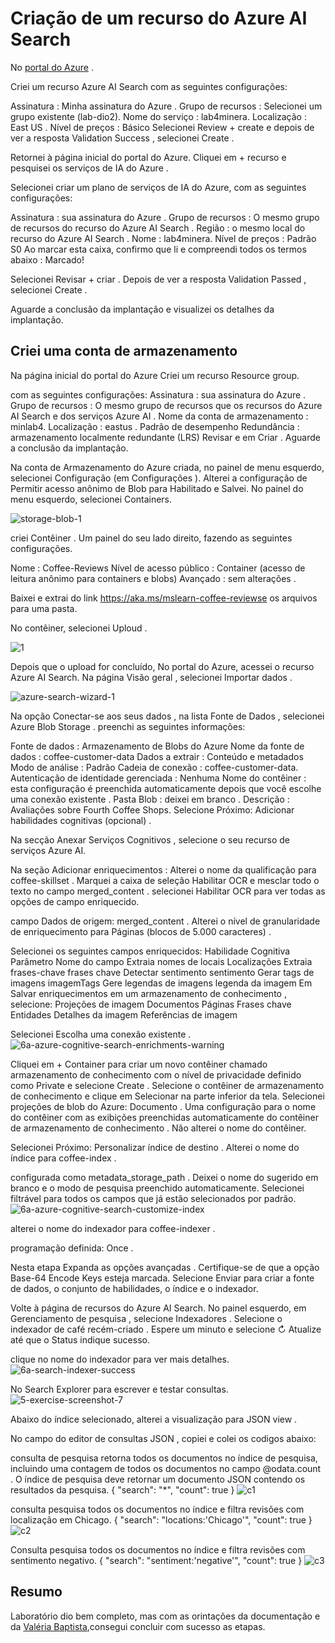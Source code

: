 # Criação de um recurso do Azure AI Search

No [portal do Azure](https://portal.azure.com/#home) .

Criei um recurso Azure AI Search com as seguintes configurações:

Assinatura : Minha assinatura do Azure .
Grupo de recursos : Selecionei um grupo existente (lab-dio2).
Nome do serviço : lab4minera.
Localização : East US .
Nível de preços : Básico
Selecionei Review + create e depois de ver a resposta Validation Success , selecionei Create .

Retornei à página inicial do portal do Azure. 
Cliquei em + recurso e pesquisei os serviços de IA do Azure . 

Selecionei criar um plano de serviços de IA do Azure, com as seguintes configurações:

Assinatura : sua assinatura do Azure .
Grupo de recursos : O mesmo grupo de recursos do recurso do Azure AI Search .
Região : o mesmo local do recurso do Azure AI Search .
Nome : lab4minera.
Nível de preços : Padrão S0
Ao marcar esta caixa, confirmo que li e compreendi todos os termos abaixo : Marcado!

Selecionei Revisar + criar . Depois de ver a resposta Validation Passed , selecionei Create .

Aguarde a conclusão da implantação e visualizei os detalhes da implantação.

## Criei uma conta de armazenamento

Na página inicial do portal do Azure Criei um recurso Resource group.

com as seguintes configurações:
Assinatura : sua assinatura do Azure .
Grupo de recursos : O mesmo grupo de recursos que os recursos do Azure AI Search e dos serviços Azure AI .
Nome da conta de armazenamento : minlab4.
Localização : eastus .
Padrão de desempenho
Redundância : armazenamento localmente redundante (LRS)
Revisar e em Criar . Aguarde a conclusão da implantação.

Na conta de Armazenamento do Azure criada, no painel de menu esquerdo, selecionei Configuração (em Configurações ).
Alterei a configuração de Permitir acesso anônimo de Blob para Habilitado e Salvei.
No painel do menu esquerdo, selecionei Containers.

![storage-blob-1](https://github.com/manoelasilva/lab4dio/assets/50303832/e128c7f9-a90d-42cf-bcfb-246257934e7b)

criei Contêiner . Um painel do seu lado direito, fazendo as seguintes configurações. 

Nome : Coffee-Reviews
Nível de acesso público : Container (acesso de leitura anônimo para containers e blobs)
Avançado : sem alterações .

Baixei e extrai do link https://aka.ms/mslearn-coffee-reviewse os arquivos para uma pasta.

No contêiner, selecionei Uploud .

![1](https://github.com/manoelasilva/lab4dio/assets/50303832/243291eb-35c6-4fe7-98ef-2e7660b64fe3)


Depois que o upload for concluído, No portal do Azure, acessei o recurso Azure AI Search. Na página Visão geral , selecionei Importar dados .

![azure-search-wizard-1](https://github.com/manoelasilva/lab4dio/assets/50303832/049bc62b-86d9-4abe-a953-91d62dc6fdf0)

Na opção Conectar-se aos seus dados , na lista Fonte de Dados , selecionei Azure Blob Storage . preenchi as seguintes informações:

Fonte de dados : Armazenamento de Blobs do Azure
Nome da fonte de dados : coffee-customer-data
Dados a extrair : Conteúdo e metadados
Modo de análise : Padrão
Cadeia de conexão : coffee-customer-data.
Autenticação de identidade gerenciada : Nenhuma
Nome do contêiner : esta configuração é preenchida automaticamente depois que você escolhe uma conexão existente .
Pasta Blob : deixei em branco .
Descrição : Avaliações sobre Fourth Coffee Shops.
Selecione Próximo: Adicionar habilidades cognitivas (opcional) .

Na secção Anexar Serviços Cognitivos , selecione o seu recurso de serviços Azure AI.

Na seção Adicionar enriquecimentos :
Alterei o nome da qualificação para coffee-skillset .
Marquei a caixa de seleção Habilitar OCR e mesclar todo o texto no campo merged_content .
selecionei Habilitar OCR para ver todas as opções de campo enriquecido.

campo Dados de origem: merged_content .
Alterei o nível de granularidade de enriquecimento para Páginas (blocos de 5.000 caracteres) .

Selecionei os seguintes campos enriquecidos:
Habilidade Cognitiva	Parâmetro	Nome do campo
Extraia nomes de locais	 	Localizações
Extraia frases-chave	 	frases chave
Detectar sentimento	 	sentimento
Gerar tags de imagens	 	imagemTags
Gere legendas de imagens	 	legenda da imagem
Em Salvar enriquecimentos em um armazenamento de conhecimento , selecione:
Projeções de imagem
Documentos
Páginas
Frases chave
Entidades
Detalhes da imagem
Referências de imagem

Selecionei Escolha uma conexão existente . 
![6a-azure-cognitive-search-enrichments-warning](https://github.com/manoelasilva/lab4dio/assets/50303832/ee629160-920a-4561-a696-9f6c2a4476b6)

Cliquei em + Container para criar um novo contêiner chamado armazenamento de conhecimento com o nível de privacidade definido como Private e selecione Create .
Selecione o contêiner de armazenamento de conhecimento e clique em Selecionar na parte inferior da tela.
Selecionei projeções de blob do Azure: Documento . Uma configuração para o nome do contêiner com as exibições preenchidas automaticamente do contêiner de armazenamento de conhecimento . Não alterei o nome do contêiner.

Selecionei Próximo: Personalizar índice de destino . Alterei o nome do índice para coffee-index .

configurada como metadata_storage_path . Deixei o nome do sugerido em branco e o modo de pesquisa preenchido automaticamente.
Selecionei filtrável para todos os campos que já estão selecionados por padrão.
![6a-azure-cognitive-search-customize-index](https://github.com/manoelasilva/lab4dio/assets/50303832/71d1d4ac-fcb4-4d2a-9a07-3e640d80433a)

alterei o nome do indexador para coffee-indexer .

programação definida: Once .

Nesta etapa Expanda as opções avançadas . 
Certifique-se de que a opção Base-64 Encode Keys esteja marcada.
Selecione Enviar para criar a fonte de dados, o conjunto de habilidades, o índice e o indexador. 

Volte à página de recursos do Azure AI Search. No painel esquerdo, em Gerenciamento de pesquisa , selecione Indexadores . Selecione o indexador de café recém-criado . Espere um minuto e selecione ↻ Atualize até que o Status indique sucesso.

clique no nome do indexador para ver mais detalhes.
![6a-search-indexer-success](https://github.com/manoelasilva/lab4dio/assets/50303832/5508aa73-61ed-4998-960a-9ec7953e84c5)

No Search Explorer para escrever e testar consultas. 
![5-exercise-screenshot-7](https://github.com/manoelasilva/lab4dio/assets/50303832/9714a295-fb16-412b-ad65-2a7a0c6f816b)

 Abaixo do índice selecionado, alterei a visualização para JSON view .

No campo do editor de consultas JSON , copiei e colei os codigos abaixo:

consulta de pesquisa retorna todos os documentos no índice de pesquisa, incluindo uma contagem de todos os documentos no campo @odata.count . O índice de pesquisa deve retornar um documento JSON contendo os resultados da pesquisa.
{
    "search": "*",
    "count": true
}
![c1](https://github.com/manoelasilva/lab4dio/assets/50303832/6a6e7098-294a-4a2a-9d83-53b480f30be5)

consulta pesquisa todos os documentos no índice e filtra revisões com localização em Chicago.
{
 "search": "locations:'Chicago'",
 "count": true
}
![c2](https://github.com/manoelasilva/lab4dio/assets/50303832/5508f8b2-1ce1-4ce8-b51b-22ea61bb8982)

Consulta pesquisa todos os documentos no índice e filtra revisões com sentimento negativo.
{
 "search": "sentiment:'negative'",
 "count": true
}
![c3](https://github.com/manoelasilva/lab4dio/assets/50303832/4c77efdf-3b03-4b17-9ca6-83dabf322bb0)

## Resumo
Laboratório dio bem completo, mas com as orintações da documentação e da [Valéria Baptista](https://github.com/valeriafarias),consegui concluir com sucesso as etapas.
